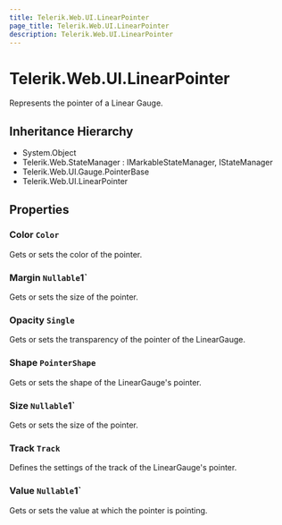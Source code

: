```yaml
---
title: Telerik.Web.UI.LinearPointer
page_title: Telerik.Web.UI.LinearPointer
description: Telerik.Web.UI.LinearPointer
---
```


# Telerik.Web.UI.LinearPointer

Represents the pointer of a Linear Gauge.

## Inheritance Hierarchy

* System.Object
* Telerik.Web.StateManager : IMarkableStateManager, IStateManager
* Telerik.Web.UI.Gauge.PointerBase
* Telerik.Web.UI.LinearPointer

## Properties

###  Color `Color`

Gets or sets the color of the pointer.

###  Margin `Nullable`1`

Gets or sets the size of the pointer.

###  Opacity `Single`

Gets or sets the transparency of the pointer of the LinearGauge.

###  Shape `PointerShape`

Gets or sets the shape of the LinearGauge's pointer.

###  Size `Nullable`1`

Gets or sets the size of the pointer.

###  Track `Track`

Defines the settings of the track of the LinearGauge's pointer.

###  Value `Nullable`1`

Gets or sets the value at which the pointer is pointing.


